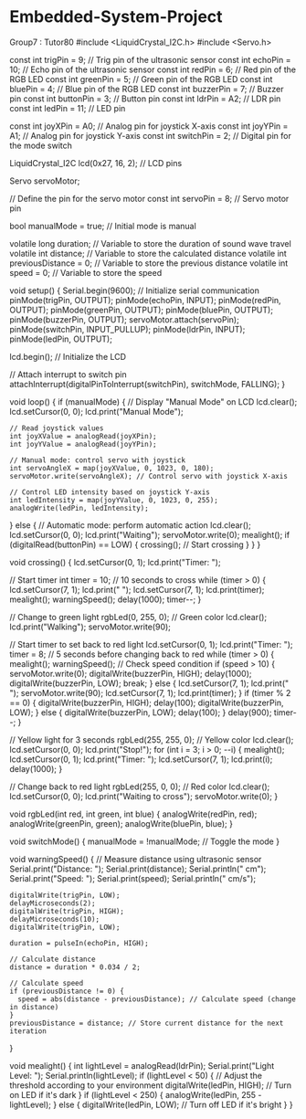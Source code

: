 # Embedded-System-Project
Group7 : Tutor80
#include <LiquidCrystal_I2C.h>
#include <Servo.h>

const int trigPin = 9;           // Trig pin of the ultrasonic sensor
const int echoPin = 10;          // Echo pin of the ultrasonic sensor
const int redPin = 6;            // Red pin of the RGB LED
const int greenPin = 5;          // Green pin of the RGB LED
const int bluePin = 4;           // Blue pin of the RGB LED
const int buzzerPin = 7;         // Buzzer pin
const int buttonPin = 3;         // Button pin
const int ldrPin = A2;           // LDR pin
const int ledPin = 11;           // LED pin

const int joyXPin = A0;          // Analog pin for joystick X-axis
const int joyYPin = A1;          // Analog pin for joystick Y-axis
const int switchPin = 2;         // Digital pin for the mode switch

LiquidCrystal_I2C lcd(0x27, 16, 2); // LCD pins

Servo servoMotor;

// Define the pin for the servo motor
const int servoPin = 8;          // Servo motor pin

bool manualMode = true;           // Initial mode is manual

volatile long duration;           // Variable to store the duration of sound wave travel
volatile int distance;            // Variable to store the calculated distance
volatile int previousDistance = 0; // Variable to store the previous distance
volatile int speed = 0;           // Variable to store the speed

void setup() {
  Serial.begin(9600); // Initialize serial communication
  pinMode(trigPin, OUTPUT);
  pinMode(echoPin, INPUT);
  pinMode(redPin, OUTPUT);
  pinMode(greenPin, OUTPUT);
  pinMode(bluePin, OUTPUT);
  pinMode(buzzerPin, OUTPUT);
  servoMotor.attach(servoPin);
  pinMode(switchPin, INPUT_PULLUP);
  pinMode(ldrPin, INPUT);
  pinMode(ledPin, OUTPUT);
  
  lcd.begin(); // Initialize the LCD

  // Attach interrupt to switch pin
  attachInterrupt(digitalPinToInterrupt(switchPin), switchMode, FALLING);
}

void loop() {
  if (manualMode) {
    // Display "Manual Mode" on LCD
    lcd.clear();
    lcd.setCursor(0, 0);
    lcd.print("Manual Mode");
    
    // Read joystick values
    int joyXValue = analogRead(joyXPin);
    int joyYValue = analogRead(joyYPin);

    // Manual mode: control servo with joystick
    int servoAngleX = map(joyXValue, 0, 1023, 0, 180);
    servoMotor.write(servoAngleX); // Control servo with joystick X-axis
    
    // Control LED intensity based on joystick Y-axis
    int ledIntensity = map(joyYValue, 0, 1023, 0, 255);
    analogWrite(ledPin, ledIntensity);

  } else {
    // Automatic mode: perform automatic action
    lcd.clear();
    lcd.setCursor(0, 0);
    lcd.print("Waiting");
    servoMotor.write(0);
    mealight();
    if (digitalRead(buttonPin) == LOW) {
      crossing(); // Start crossing
    }
  }
}

void crossing() {
  lcd.setCursor(0, 1);
  lcd.print("Timer: ");
  
  // Start timer
  int timer = 10; // 10 seconds to cross
  while (timer > 0) {
    lcd.setCursor(7, 1);
    lcd.print("  ");
    lcd.setCursor(7, 1);
    lcd.print(timer);
    mealight();
    warningSpeed();
    delay(1000);
    timer--;
  }
  
  // Change to green light
  rgbLed(0, 255, 0); // Green color
  lcd.clear();
  lcd.print("Walking");
  servoMotor.write(90);
  
  // Start timer to set back to red light
  lcd.setCursor(0, 1);
  lcd.print("Timer: ");
  timer = 8; // 5 seconds before changing back to red
  while (timer > 0) {
    mealight();
    warningSpeed();
    // Check speed condition
    if (speed > 10) {
      servoMotor.write(0);
      digitalWrite(buzzerPin, HIGH);
      delay(1000);
      digitalWrite(buzzerPin, LOW);
      break;
    } else {
      lcd.setCursor(7, 1);
      lcd.print("        ");
      servoMotor.write(90);
      lcd.setCursor(7, 1);
      lcd.print(timer);
    }
    if (timer % 2 == 0) {
      digitalWrite(buzzerPin, HIGH);
      delay(100);
      digitalWrite(buzzerPin, LOW);
    } else {
      digitalWrite(buzzerPin, LOW);
      delay(100);
    }
    delay(900);
    timer--;
  }
  
  // Yellow light for 3 seconds
  rgbLed(255, 255, 0); // Yellow color
  lcd.clear();
  lcd.setCursor(0, 0);
  lcd.print("Stop!");
  for (int i = 3; i > 0; --i) {
    mealight();
    lcd.setCursor(0, 1);
    lcd.print("Timer: ");
    lcd.setCursor(7, 1);
    lcd.print(i);
    delay(1000);
  }
  
  // Change back to red light
  rgbLed(255, 0, 0); // Red color
  lcd.clear();
  lcd.setCursor(0, 0);
  lcd.print("Waiting to cross");
  servoMotor.write(0);
}

void rgbLed(int red, int green, int blue) {
  analogWrite(redPin, red);
  analogWrite(greenPin, green);
  analogWrite(bluePin, blue);
}

void switchMode() {
  manualMode = !manualMode; // Toggle the mode
}

void warningSpeed() {
    // Measure distance using ultrasonic sensor
    Serial.print("Distance: ");
    Serial.print(distance);
    Serial.println(" cm");
    Serial.print("Speed: ");
    Serial.print(speed);
    Serial.println(" cm/s");

    digitalWrite(trigPin, LOW);
    delayMicroseconds(2);
    digitalWrite(trigPin, HIGH);
    delayMicroseconds(10);
    digitalWrite(trigPin, LOW);
  
    duration = pulseIn(echoPin, HIGH);
  
    // Calculate distance
    distance = duration * 0.034 / 2;

    // Calculate speed
    if (previousDistance != 0) {
      speed = abs(distance - previousDistance); // Calculate speed (change in distance)
    }
    previousDistance = distance; // Store current distance for the next iteration
}

void mealight() {
    int lightLevel = analogRead(ldrPin);
    Serial.print("Light Level: ");
    Serial.println(lightLevel);
    if (lightLevel < 50) { // Adjust the threshold according to your environment
      digitalWrite(ledPin, HIGH); // Turn on LED if it's dark
    } if (lightLevel < 250) {
        analogWrite(ledPin, 255 - lightLevel);
    } else {
      digitalWrite(ledPin, LOW); // Turn off LED if it's bright
    }
}
